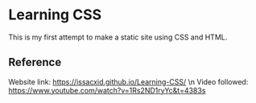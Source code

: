 # Learning CSS

This is my first attempt to make a static site using CSS and HTML.

## Reference
Website link: https://issacxid.github.io/Learning-CSS/ \n
Video followed: https://www.youtube.com/watch?v=1Rs2ND1ryYc&t=4383s
